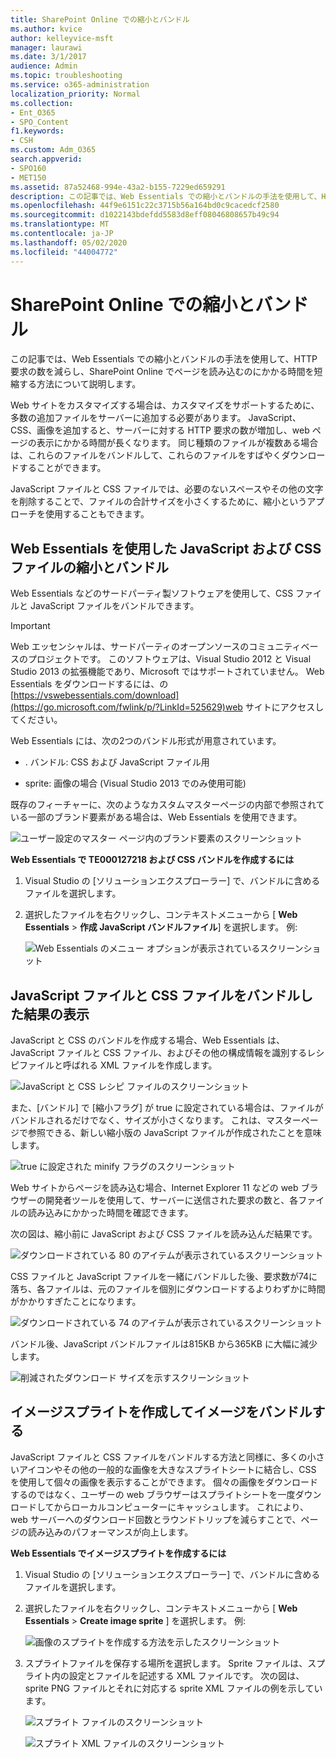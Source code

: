 ```yaml
---
title: SharePoint Online での縮小とバンドル
ms.author: kvice
author: kelleyvice-msft
manager: laurawi
ms.date: 3/1/2017
audience: Admin
ms.topic: troubleshooting
ms.service: o365-administration
localization_priority: Normal
ms.collection:
- Ent_O365
- SPO_Content
f1.keywords:
- CSH
ms.custom: Adm_O365
search.appverid:
- SPO160
- MET150
ms.assetid: 87a52468-994e-43a2-b155-7229ed659291
description: この記事では、Web Essentials での縮小とバンドルの手法を使用して、HTTP 要求の数を減らし、SharePoint Online でページを読み込むのにかかる時間を短縮する方法について説明します。
ms.openlocfilehash: 44f9e6151c22c3715b56a164bd0c9cacedcf2580
ms.sourcegitcommit: d1022143bdefdd5583d8eff08046808657b49c94
ms.translationtype: MT
ms.contentlocale: ja-JP
ms.lasthandoff: 05/02/2020
ms.locfileid: "44004772"
---
```

# <a name="minification-and-bundling-in-sharepoint-online"></a>SharePoint Online での縮小とバンドル

この記事では、Web Essentials での縮小とバンドルの手法を使用して、HTTP 要求の数を減らし、SharePoint Online でページを読み込むのにかかる時間を短縮する方法について説明します。
  
Web サイトをカスタマイズする場合は、カスタマイズをサポートするために、多数の追加ファイルをサーバーに追加する必要があります。 JavaScript、CSS、画像を追加すると、サーバーに対する HTTP 要求の数が増加し、web ページの表示にかかる時間が長くなります。 同じ種類のファイルが複数ある場合は、これらのファイルをバンドルして、これらのファイルをすばやくダウンロードすることができます。
  
JavaScript ファイルと CSS ファイルでは、必要のないスペースやその他の文字を削除することで、ファイルの合計サイズを小さくするために、縮小というアプローチを使用することもできます。
  
## <a name="minification-and-bundling-javascript-and-css-files-with-web-essentials"></a>Web Essentials を使用した JavaScript および CSS ファイルの縮小とバンドル

Web Essentials などのサードパーティ製ソフトウェアを使用して、CSS ファイルと JavaScript ファイルをバンドルできます。
  
> [!IMPORTANT]
> Web エッセンシャルは、サードパーティのオープンソースのコミュニティベースのプロジェクトです。 このソフトウェアは、Visual Studio 2012 と Visual Studio 2013 の拡張機能であり、Microsoft ではサポートされていません。 Web Essentials をダウンロードするには、の[https://vswebessentials.com/download](https://go.microsoft.com/fwlink/p/?LinkId=525629)web サイトにアクセスしてください。 
  
Web Essentials には、次の2つのバンドル形式が用意されています。
  
- . バンドル: CSS および JavaScript ファイル用
    
- sprite: 画像の場合 (Visual Studio 2013 でのみ使用可能)
    
既存のフィーチャーに、次のようなカスタムマスターページの内部で参照されている一部のブランド要素がある場合は、Web Essentials を使用できます。
  
![ユーザー設定のマスター ページ内のブランド要素のスクリーンショット](media/3a6eba36-973d-482b-8556-a9394b8ba19f.png)
  
 **Web Essentials で TE000127218 および CSS バンドルを作成するには**
  
1. Visual Studio の [ソリューションエクスプローラー] で、バンドルに含めるファイルを選択します。
    
2. 選択したファイルを右クリックし、コンテキストメニューから [ **Web Essentials** \> **作成 JavaScript バンドルファイル**] を選択します。 例: 
    
    ![Web Essentials のメニュー オプションが表示されているスクリーンショット](media/41aac84c-4538-4f78-b454-46e651f868a3.png)
  
## <a name="viewing-the-results-of-bundling-javascript-and-css-files"></a>JavaScript ファイルと CSS ファイルをバンドルした結果の表示

JavaScript と CSS のバンドルを作成する場合、Web Essentials は、JavaScript ファイルと CSS ファイル、およびその他の構成情報を識別するレシピファイルと呼ばれる XML ファイルを作成します。 
  
![JavaScript と CSS レシピ ファイルのスクリーンショット](media/7ba891f8-52d8-467b-a0f6-b062dd1137a4.png)
  
また、[バンドル] で [縮小フラグ] が true に設定されている場合は、ファイルがバンドルされるだけでなく、サイズが小さくなります。 これは、マスターページで参照できる、新しい縮小版の JavaScript ファイルが作成されたことを意味します。
  
![true に設定された minify フラグのスクリーンショット](media/50523af2-6412-4117-ac3d-5bd26f6d562e.png)
  
Web サイトからページを読み込む場合、Internet Explorer 11 などの web ブラウザーの開発者ツールを使用して、サーバーに送信された要求の数と、各ファイルの読み込みにかかった時間を確認できます。
  
次の図は、縮小前に JavaScript および CSS ファイルを読み込んだ結果です。
  
![ダウンロードされている 80 のアイテムが表示されているスクリーンショット](media/e2df3912-1923-46e6-8cf2-3015a31554e1.png)
  
CSS ファイルと JavaScript ファイルを一緒にバンドルした後、要求数が74に落ち、各ファイルは、元のファイルを個別にダウンロードするよりわずかに時間がかかりすぎたことになります。
  
![ダウンロードされている 74 のアイテムが表示されているスクリーンショット](media/686c4387-70e8-4a74-9d45-059f33a91184.png)
  
バンドル後、JavaScript バンドルファイルは815KB から365KB に大幅に減少します。
  
![削減されたダウンロード サイズを示すスクリーンショット](media/5e7dbd98-faff-4f68-b320-108fb252e395.png)
  
## <a name="bundling-images-by-creating-an-image-sprite"></a>イメージスプライトを作成してイメージをバンドルする

JavaScript ファイルと CSS ファイルをバンドルする方法と同様に、多くの小さいアイコンやその他の一般的な画像を大きなスプライトシートに結合し、CSS を使用して個々の画像を表示することができます。 個々の画像をダウンロードするのではなく、ユーザーの web ブラウザーはスプライトシートを一度ダウンロードしてからローカルコンピューターにキャッシュします。 これにより、web サーバーへのダウンロード回数とラウンドトリップを減らすことで、ページの読み込みのパフォーマンスが向上します。
  
 **Web Essentials でイメージスプライトを作成するには**
  
1. Visual Studio の [ソリューションエクスプローラー] で、バンドルに含めるファイルを選択します。
    
2. 選択したファイルを右クリックし、コンテキストメニューから [ **Web Essentials** \> **Create image sprite** ] を選択します。 例: 
    
    ![画像のスプライトを作成する方法を示したスクリーンショット](media/de0fe741-4ef7-4e3b-bafa-ef9f4822dac6.png)
  
3. スプライトファイルを保存する場所を選択します。 Sprite ファイルは、スプライト内の設定とファイルを記述する XML ファイルです。 次の図は、sprite PNG ファイルとそれに対応する sprite XML ファイルの例を示しています。
    
    ![スプライト ファイルのスクリーンショット](media/0876bb2a-d1b9-4169-8e95-9c290d628d90.png)
  
    ![スプライト XML ファイルのスクリーンショット](media/d1f94776-280d-4d56-abb5-384f145d9989.png)
  

